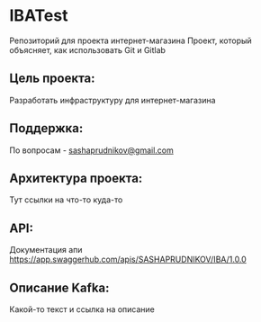 # IBATest
Репозиторий для проекта интернет-магазина
Проект, который объясняет, как использовать Git и Gitlab

## Цель проекта:
Разработать инфраструктуру для интернет-магазина

## Поддержка:
По вопросам - sashaprudnikov@gmail.com

## Архитектура проекта:
Тут ссылки на что-то куда-то

## API:
Документация апи
https://app.swaggerhub.com/apis/SASHAPRUDNIKOV/IBA/1.0.0

## Описание Kafka:
Какой-то текст и ссылка на описание 

